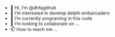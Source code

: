 - 👋 Hi, I’m @dhfagithub
- 👀 I’m interested in develop delphi embarcadero
- 🌱 I’m currently programing in this code
- 💞️ I’m looking to collaborate on ...
- 📫 How to reach me ...

<!---
dhfagithub/dhfagithub is a ✨ special ✨ repository because its `README.md` (this file) appears on your GitHub profile.
You can click the Preview link to take a look at your changes.
--->
